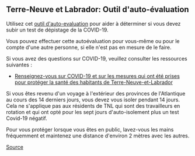 ## Terre-Neuve et Labrador: Outil d'auto-évaluation

Utilisez cet [outil d'auto-evaluation](https://www.811healthline.ca/fr/autoevaluation-pour-la-covid-19/) pour aider à déterminer si vous devez subir un test de dépistage de la COVID-19.

Vous pouvez effectuer cette autoévaluation pour vous-même ou pour le compte d'une autre personne, si elle n'est pas en mesure de le faire.

Si vous avez des questions sur COVID-19, veuillez consulter les ressources suivantes :

- [Renseignez-vous sur COVID-19 et sur les mesures qui ont été prises pour protéger la santé des habitants de Terre-Neuve-et-Labrador](https://www.gov.nl.ca/covid-19/fr/ressources/)

Si vous êtes revenu d'un voyage à l'extérieur des provinces de l'Atlantique au cours des 14 derniers jours, vous devez vous isoler pendant 14 jours. Cela ne s'applique pas aux résidents de TNL qui sont des travailleurs en rotation et qui ont opté pour les sept jours d'auto-isolement plus un test Covid-19 négatif.

Pour vous protéger lorsque vous êtes en public, lavez-vous les mains fréquemment et maintenez une distance d'environ 2 mètres avec les autres.

[Source](https://www.811healthline.ca/fr/autoevaluation-pour-la-covid-19/)

